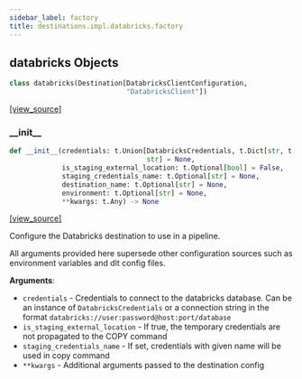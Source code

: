 ```yaml
---
sidebar_label: factory
title: destinations.impl.databricks.factory
---
```


## databricks Objects

```python
class databricks(Destination[DatabricksClientConfiguration,
                             "DatabricksClient"])
```

[[view_source]](https://github.com/dlt-hub/dlt/blob/9857029af018a582dd24da4070562f58bb7e9fc5/dlt/destinations/impl/databricks/factory.py#L16)

### \_\_init\_\_

```python
def __init__(credentials: t.Union[DatabricksCredentials, t.Dict[str, t.Any],
                                  str] = None,
             is_staging_external_location: t.Optional[bool] = False,
             staging_credentials_name: t.Optional[str] = None,
             destination_name: t.Optional[str] = None,
             environment: t.Optional[str] = None,
             **kwargs: t.Any) -> None
```

[[view_source]](https://github.com/dlt-hub/dlt/blob/9857029af018a582dd24da4070562f58bb7e9fc5/dlt/destinations/impl/databricks/factory.py#L54)

Configure the Databricks destination to use in a pipeline.

All arguments provided here supersede other configuration sources such as environment variables and dlt config files.

**Arguments**:

- `credentials` - Credentials to connect to the databricks database. Can be an instance of `DatabricksCredentials` or
  a connection string in the format `databricks://user:password@host:port/database`
- `is_staging_external_location` - If true, the temporary credentials are not propagated to the COPY command
- `staging_credentials_name` - If set, credentials with given name will be used in copy command
- `**kwargs` - Additional arguments passed to the destination config

